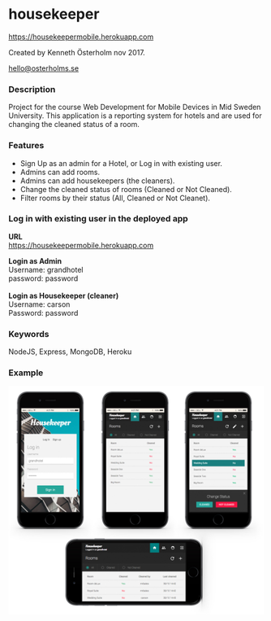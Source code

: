 # housekeeper
https://housekeepermobile.herokuapp.com

Created by Kenneth Österholm nov 2017.

hello@osterholms.se


### Description

Project for the course Web Development for Mobile Devices in Mid Sweden University.
This application is a reporting system for hotels and are used for changing the cleaned status of a room.


### Features
<ul>
  <li>Sign Up as an admin for a Hotel, or Log in with existing user.</li>
  <li>Admins can add rooms.</li>
  <li>Admins can add housekeepers (the cleaners).</li>
  <li>Change the cleaned status of rooms (Cleaned or Not Cleaned).</li>
  <li>Filter rooms by their status (All, Cleaned or Not Cleanet).</li>
</ul>

### Log in with existing user in the deployed app</h3>

<strong>URL</strong> <br>
https://housekeepermobile.herokuapp.com

<strong>Login as Admin</strong> <br>
Username: grandhotel <br>
password: password <br>
<br>
<strong>Login as Housekeeper (cleaner)</strong><br>
Username: carson<br>
Password: password<br>

### Keywords

NodeJS, Express, MongoDB, Heroku

### Example
![Example of app](/mockups/mockup.jpg?raw=true)
